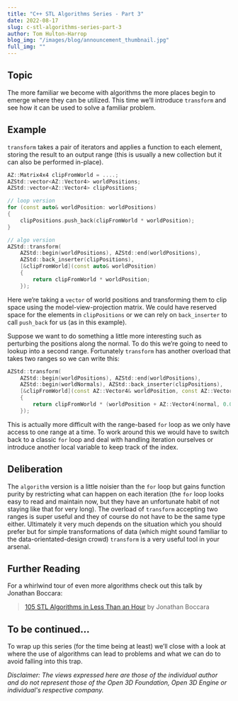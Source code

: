 ```yaml
---
title: "C++ STL Algorithms Series - Part 3"
date: 2022-08-17
slug: c-stl-algorithms-series-part-3
author: Tom Hulton-Harrop
blog_img: "/images/blog/announcement_thumbnail.jpg"
full_img: ""
---
```

## Topic

The more familiar we become with algorithms the more places begin to emerge where they can be utilized. This time we’ll introduce `transform` and see how it can be used to solve a familiar problem.

## Example

`transform` takes a pair of iterators and applies a function to each element, storing the result to an output range (this is usually a new collection but it can also be performed in-place).

```c++
AZ::Matrix4x4 clipFromWorld = ....;
AZStd::vector<AZ::Vector4> worldPositions;
AZStd::vector<AZ::Vector4> clipPositions;

// loop version
for (const auto& worldPosition: worldPositions)
{
    clipPositions.push_back(clipFromWorld * worldPosition);
}

// algo version
AZStd::transform(
    AZStd::begin(worldPositions), AZStd::end(worldPositions),
    AZStd::back_inserter(clipPositions),
    [&clipFromWorld](const auto& worldPosition)
    {
        return clipFromWorld * worldPosition;
    });
```

Here we’re taking a `vector` of world positions and transforming them to clip space using the model-view-projection matrix. We could have reserved space for the elements in `clipPositions` or we can rely on `back_inserter` to call `push_back` for us (as in this example).

Suppose we want to do something a little more interesting such as perturbing the positions along the normal. To do this we’re going to need to lookup into a second range. Fortunately `transform` has another overload that takes two ranges so we can write this:

```c++
AZStd::transform( 
    AZStd::begin(worldPositions), AZStd::end(worldPositions), 
    AZStd::begin(worldNormals), AZStd::back_inserter(clipPositions), 
    [&clipFromWorld](const AZ::Vector4& worldPosition, const AZ::Vector3& normal) 
    {      
        return clipFromWorld * (worldPosition + AZ::Vector4(normal, 0.0f));  
    });
```

This is actually more difficult with the range-based `for` loop as we only have access to one range at a time. To work around this we would have to switch back to a classic `for` loop and deal with handling iteration ourselves or introduce another local variable to keep track of the index.

## Deliberation

The `algorithm` version is a little noisier than the `for` loop but gains function purity by restricting what can happen on each iteration (the `for` loop looks easy to read and maintain now, but they have an unfortunate habit of not staying like that for very long). The overload of `transform` accepting two ranges is super useful and they of course do not have to be the same type either. Ultimately it very much depends on the situation which you should prefer but for simple transformations of data (which might sound familiar to the data-orientated-design crowd) `transform` is a very useful tool in your arsenal.

## Further Reading

For a whirlwind tour of even more algorithms check out this talk by Jonathan Boccara:

> [105 STL Algorithms in Less Than an Hour](https://youtu.be/2olsGf6JIkU) by Jonathan Boccara

## To be continued...

To wrap up this series (for the time being at least) we’ll close with a look at where the use of algorithms can lead to problems and what we can do to avoid falling into this trap.

_Disclaimer: The views expressed here are those of the individual author and do not represent those of the Open 3D Foundation, Open 3D Engine or individual's respective company._